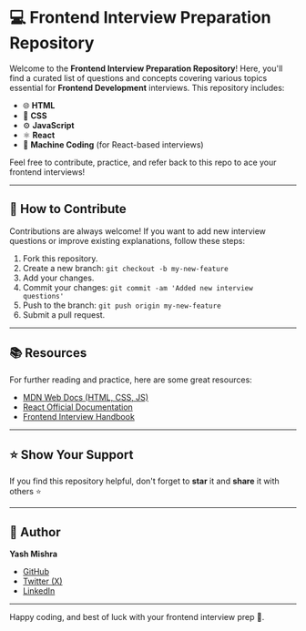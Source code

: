 # 💻 Frontend Interview Preparation Repository

Welcome to the **Frontend Interview Preparation Repository**! Here, you'll find a curated list of questions and concepts covering various topics essential for **Frontend Development** interviews. This repository includes:

- 🌐 **HTML**
- 🎨 **CSS**
- ⚙️ **JavaScript**
- ⚛️ **React**
- 🧩 **Machine Coding** (for React-based interviews)

Feel free to contribute, practice, and refer back to this repo to ace your frontend interviews!

---

## 📝 How to Contribute

Contributions are always welcome! If you want to add new interview questions or improve existing explanations, follow these steps:

1. Fork this repository.
2. Create a new branch: `git checkout -b my-new-feature`
3. Add your changes.
4. Commit your changes: `git commit -am 'Added new interview questions'`
5. Push to the branch: `git push origin my-new-feature`
6. Submit a pull request. 

---

## 📚 Resources

For further reading and practice, here are some great resources:

- [MDN Web Docs (HTML, CSS, JS)](https://developer.mozilla.org/)
- [React Official Documentation](https://reactjs.org/docs/getting-started.html)
- [Frontend Interview Handbook](https://frontendinterviewhandbook.com/)

---

## ⭐️ Show Your Support

If you find this repository helpful, don't forget to **star** it and **share** it with others ⭐️

---

## 👤 Author

**Yash Mishra**

- [GitHub](https://github.com/YashMishra0101)
- [Twitter (X)](https://x.com/YashRKMishra1)
- [LinkedIn](https://www.linkedin.com/in/yash-mishra-356280223/)

---

Happy coding, and best of luck with your frontend interview prep 💪.

